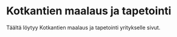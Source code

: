 # Kotkantien maalaus ja tapetointi
Täältä löytyy Kotkantien maalaus ja tapetointi yritykselle sivut.
